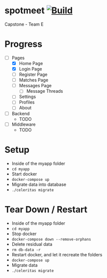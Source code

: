 # spotmeet    [![Build](https://github.com/Aethedigm/spotmeet/actions/workflows/go.yml/badge.svg)](https://github.com/Aethedigm/spotmeet/actions/workflows/go.yml)
Capstone - Team E

# Progress
- [ ] Pages
  - [X]  Home Page
  - [X] Login Page
  - [ ] Register Page
  - [ ] Matches Page
  - [ ] Messages Page
    - [ ] Message Threads
  - [ ] Settings
  - [ ] Profiles
  - [ ] About
- [ ] Backend
  - TODO
- [ ] Middleware
  - TODO

# Setup
- Inside of the myapp folder
- `cd myapp`
- Start docker
- `docker-compose up`
- Migrate data into database
- `./celeritas migrate`

# Tear Down / Restart
- Inside of the myapp folder
- `cd myapp`
- Stop docker
- `docker-compose down --remove-orphans`
- Delete residual data
- `rm db-data -r`
- Restart docker, and let it recreate the folders
- `docker-compose up`
- Migrate data
- `./celeritas migrate`
